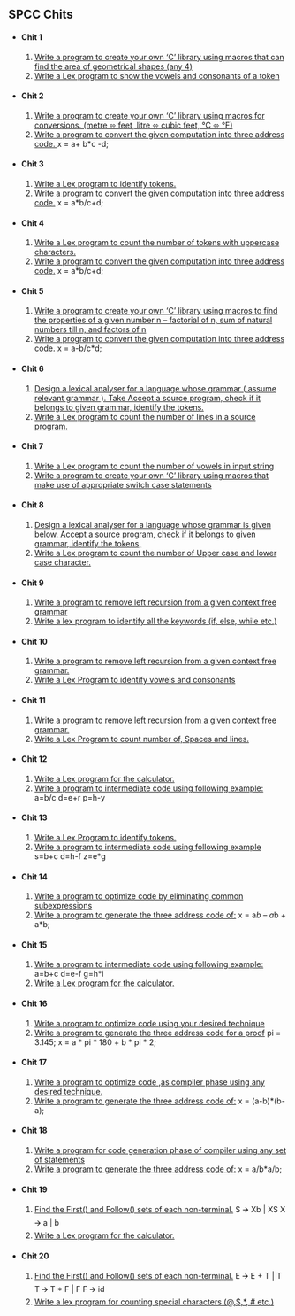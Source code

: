 ## SPCC Chits  
- #### Chit 1  
    1. [Write a program to create your own ‘C’ library using macros that can find the area of geometrical shapes (any 4)]()
    2. [Write a Lex program to show the vowels and consonants of a token]()  
- #### Chit 2
    1. [Write a program to create your own ‘C’ library using macros for conversions.
(metre ⬄ feet, litre ⬄ cubic feet, °C ⬄ °F)]()
    2. [Write a program to convert the given computation into three address code. ]()
    x = a+ b*c -d;
- #### Chit 3
    1. [Write a Lex program to identify tokens.]()
    2. [Write a program to convert the given computation into three address code.]()
    x = a*b/c+d;
- #### Chit 4
    1. [Write a Lex program to count the number of tokens with uppercase characters.]()
    2. [Write a program to convert the given computation into three address code.]()
    x = a*b/c+d;
- #### Chit 5
    1. [Write a program to create your own ‘C’ library using macros to find the properties 
       of a given number n – factorial of n, sum of natural numbers till n, and factors of n]()
    2. [Write a program to convert the given computation into three address code.]()
    x = a-b/c*d;
- #### Chit 6
    1. [Design a lexical analyser for a language whose grammar ( assume relevant grammar ). 
Take Accept a source program, check if it belongs to given grammar, identify the tokens.]()
    2. [Write a Lex program to count the number of lines in a source program.]()
- #### Chit 7
    1. [Write a Lex program to count the number of vowels in input string]()
    2. [Write a program to create your own ‘C’ library using macros that make use of appropriate switch case statements]()
- #### Chit 8
    1. [Design a lexical analyser for a language whose grammar is given below.
Accept a source program, check if it belongs to given grammar, identify the tokens,]()
    2. [Write a Lex program to count the number of Upper case and lower case character.]()
- #### Chit 9
    1. [Write a program to remove left recursion from a given context free grammar]()
    2. [Write a lex program to identify all the keywords (if, else, while etc.)]()
- #### Chit 10
    1. [Write a program to remove left recursion from a given context free grammar. ]()
    2. [Write a Lex Program to identify vowels and consonants]()
- #### Chit 11
    1. [Write a program to remove left recursion from a given context free grammar.]()
    2. [Write a Lex Program to count number of, Spaces and lines.]()
- #### Chit 12
    1. [Write a Lex program for the calculator.]()
    2. [Write a program to intermediate code  using following  example:]()
       a=b/c
       d=e+r
       p=h-y
- #### Chit 13
    1. [Write a Lex Program to identify tokens.]()
    2. [Write a program to intermediate code  using following  example ]()
       s=b+c
       d=h-f
       z=e*g
- #### Chit 14
    1. [Write a program to optimize code by eliminating common subexpressions]()
    2. [Write a program to generate the three address code of:]()
       x = a*b – a*b + a*b;
- #### Chit 15
    1. [Write a program to intermediate code  using following  example:]()
       a=b+c
       d=e-f
       g=h*i
    2. [Write a Lex program for the calculator.]()
- #### Chit 16
    1. [Write a program to optimize code  using your desired technique]()
    2. [Write a program to generate the three address code  for a proof]()
       pi = 3.145;
       x = a * pi * 180  + b * pi * 2;
- #### Chit 17
    1. [Write a program to optimize code  ,as compiler phase using any desired technique.]()
    2. [Write a program to generate the three address code of:]()
       x = (a-b)*(b-a);
- #### Chit 18
    1. [Write a program for code generation phase of compiler using any set of statements]()
    2. [Write a program to generate the three address code of:]()
       x = a/b*a/b;
- #### Chit 19
    1. [Find the First() and Follow() sets of each non-terminal.]()
       S 🡪 Xb | XS
       X 🡪 a | b
    2. [Write a Lex program for the calculator.]()
- #### Chit 20
    1. [Find the First() and Follow() sets of each non-terminal.]()
       E 🡪 E + T | T
       T 🡪 T * F | F
       F 🡪 id
    2. [Write a lex program for counting special characters (@,$,*, # etc.)]()